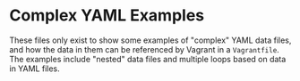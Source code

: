 # Complex YAML Examples

These files only exist to show some examples of "complex" YAML data files, and how the data in them can be referenced by Vagrant in a `Vagrantfile`. The examples include "nested" data files and multiple loops based on data in YAML files.
